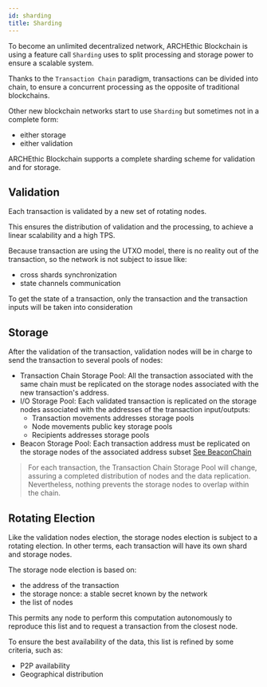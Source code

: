 ```yaml
---
id: sharding
title: Sharding
---
```


To become an unlimited decentralized network, ARCHEthic Blockchain is using a feature call `Sharding` uses to split processing and storage power to ensure a scalable system.

Thanks to the `Transaction Chain` paradigm, transactions can be divided into chain, to ensure a concurrent processing 
as the opposite of traditional blockchains.

Other new blockchain networks start to use `Sharding` but sometimes not in a complete form: 
- either storage
- either validation

ARCHEthic Blockchain supports a complete sharding scheme for validation and for storage.

## Validation

Each transaction is validated by a new set of rotating nodes.

This ensures the distribution of validation and the processing, to achieve a linear scalability and a high TPS.

Because transaction are using the UTXO model, 
there is no reality out of the transaction, so the network is not subject to issue like:

- cross shards synchronization
- state channels communication

To get the state of a transaction, only the transaction and the transaction inputs will be taken into consideration

## Storage

After the validation of the transaction, validation nodes will be in charge to send the transaction to several pools of nodes:
- Transaction Chain Storage Pool: All the transaction associated with the same chain must be replicated on the storage nodes associated with the new transaction's address.
- I/O Storage Pool: Each validated transaction is replicated on the storage nodes associated with the addresses of the transaction input/outputs:
  - Transaction movements addresses storage pools
  - Node movements public key storage pools
  - Recipients addresses storage pools
- Beacon Storage Pool: Each transaction address must be replicated on the storage nodes of the associated address subset [See BeaconChain](/learn/sharding/beacon-chain)

> For each transaction, the Transaction Chain Storage Pool will change, assuring a completed distribution of nodes and the data replication. Nevertheless, nothing prevents the storage nodes to overlap within the chain.

## Rotating Election

Like the validation nodes election, the storage nodes election is subject to a rotating election.
In other terms, each transaction will have its own shard and storage nodes.

The storage node election is based on:
- the address of the transaction
- the storage nonce: a stable secret known by the network
- the list of nodes

This permits any node to perform this computation autonomously to reproduce this list and to request a transaction from the closest node.

To ensure the best availability of the data, this list is refined by some criteria, such as:
- P2P availability
- Geographical distribution


